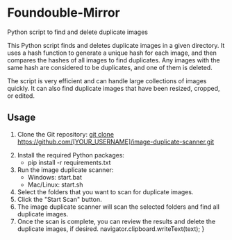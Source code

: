 # Foundouble-Mirror

Python script to find and delete duplicate images

This Python script finds and deletes duplicate images in a given directory. It uses a hash function to generate a unique hash for each image, and then compares the hashes of all images to find duplicates. Any images with the same hash are considered to be duplicates, and one of them is deleted.

The script is very efficient and can handle large collections of images quickly. It can also find duplicate images that have been resized, cropped, or edited.

## Usage

1. Clone the Git repository:
    <a href="https://github.com/[YOUR_USERNAME]/image-duplicate-scanner.git" onclick="copyText()">git clone https://github.com/[YOUR_USERNAME]/image-duplicate-scanner.git</a>
<script>
function copyText() {
  var text = document.getElementById("myLink").getAttribute("href");
  navigator.clipboard.writeText(text);
}
</script>
2. Install the required Python packages:
    * pip install -r requirements.txt
3. Run the image duplicate scanner:
    * Windows: start.bat
    * Mac/Linux: start.sh
4. Select the folders that you want to scan for duplicate images.
5. Click the "Start Scan" button.
6. The image duplicate scanner will scan the selected folders and find all duplicate images.
7. Once the scan is complete, you can review the results and delete the duplicate images, if desired.
  navigator.clipboard.writeText(text);
}
</script>


